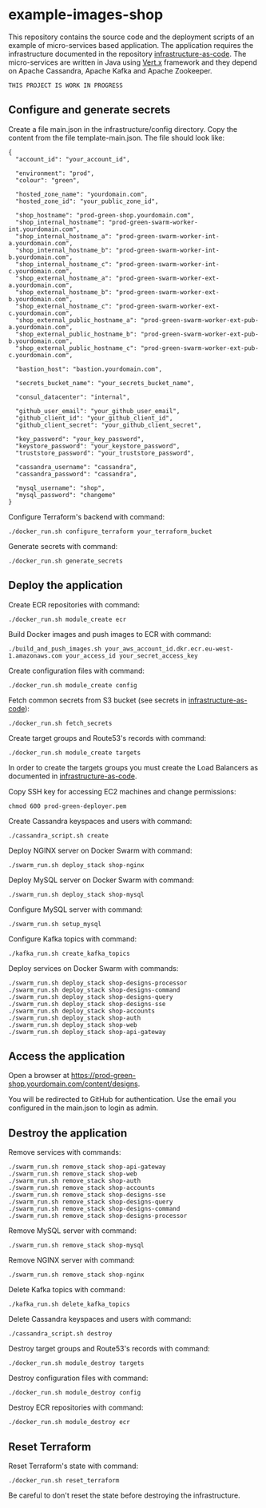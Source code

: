 # example-images-shop

This repository contains the source code and the deployment scripts of an example of micro-services based application. The application requires the infrastructure documented in the repository [infrastructure-as-code](https://github.com/nextbreakpoint/infrastructure-as-code). The micro-services are written in Java using [Vert.x](https://vertx.io) framework and they depend on Apache Cassandra, Apache Kafka and Apache Zookeeper.

    THIS PROJECT IS WORK IN PROGRESS

## Configure and generate secrets

Create a file main.json in the infrastructure/config directory. Copy the content from the file template-main.json. The file should look like:

    {
      "account_id": "your_account_id",

      "environment": "prod",
      "colour": "green",

      "hosted_zone_name": "yourdomain.com",
      "hosted_zone_id": "your_public_zone_id",

      "shop_hostname": "prod-green-shop.yourdomain.com",
      "shop_internal_hostname": "prod-green-swarm-worker-int.yourdomain.com",
      "shop_internal_hostname_a": "prod-green-swarm-worker-int-a.yourdomain.com",
      "shop_internal_hostname_b": "prod-green-swarm-worker-int-b.yourdomain.com",
      "shop_internal_hostname_c": "prod-green-swarm-worker-int-c.yourdomain.com",
      "shop_external_hostname_a": "prod-green-swarm-worker-ext-a.yourdomain.com",
      "shop_external_hostname_b": "prod-green-swarm-worker-ext-b.yourdomain.com",
      "shop_external_hostname_c": "prod-green-swarm-worker-ext-c.yourdomain.com",
      "shop_external_public_hostname_a": "prod-green-swarm-worker-ext-pub-a.yourdomain.com",
      "shop_external_public_hostname_b": "prod-green-swarm-worker-ext-pub-b.yourdomain.com",
      "shop_external_public_hostname_c": "prod-green-swarm-worker-ext-pub-c.yourdomain.com",

      "bastion_host": "bastion.yourdomain.com",

      "secrets_bucket_name": "your_secrets_bucket_name",

      "consul_datacenter": "internal",

      "github_user_email": "your_github_user_email",
      "github_client_id": "your_github_client_id",
      "github_client_secret": "your_github_client_secret",

      "key_password": "your_key_password",
      "keystore_password": "your_keystore_password",
      "truststore_password": "your_truststore_password",

      "cassandra_username": "cassandra",
      "cassandra_password": "cassandra",

      "mysql_username": "shop",
      "mysql_password": "changeme"
    }

Configure Terraform's backend with command:

    ./docker_run.sh configure_terraform your_terraform_bucket

Generate secrets with command:

    ./docker_run.sh generate_secrets

## Deploy the application

Create ECR repositories with command:

    ./docker_run.sh module_create ecr

Build Docker images and push images to ECR with command:

    ./build_and_push_images.sh your_aws_account_id.dkr.ecr.eu-west-1.amazonaws.com your_access_id your_secret_access_key

Create configuration files with command:

    ./docker_run.sh module_create config

Fetch common secrets from S3 bucket (see secrets in [infrastructure-as-code](https://github.com/nextbreakpoint/infrastructure-as-code)):

    ./docker_run.sh fetch_secrets

Create target groups and Route53's records with command:

    ./docker_run.sh module_create targets

In order to create the targets groups you must create the Load Balancers as documented in [infrastructure-as-code](https://github.com/nextbreakpoint/infrastructure-as-code).

Copy SSH key for accessing EC2 machines and change permissions:

    chmod 600 prod-green-deployer.pem

Create Cassandra keyspaces and users with command:

    ./cassandra_script.sh create

Deploy NGINX server on Docker Swarm with command:

    ./swarm_run.sh deploy_stack shop-nginx

Deploy MySQL server on Docker Swarm with command:

    ./swarm_run.sh deploy_stack shop-mysql

Configure MySQL server with command:

    ./swarm_run.sh setup_mysql

Configure Kafka topics with command:

    ./kafka_run.sh create_kafka_topics

Deploy services on Docker Swarm with commands:

    ./swarm_run.sh deploy_stack shop-designs-processor
    ./swarm_run.sh deploy_stack shop-designs-command
    ./swarm_run.sh deploy_stack shop-designs-query
    ./swarm_run.sh deploy_stack shop-designs-sse
    ./swarm_run.sh deploy_stack shop-accounts
    ./swarm_run.sh deploy_stack shop-auth
    ./swarm_run.sh deploy_stack shop-web
    ./swarm_run.sh deploy_stack shop-api-gateway

## Access the application

Open a browser at https://prod-green-shop.yourdomain.com/content/designs.

You will be redirected to GitHub for authentication. Use the email you configured in the main.json to login as admin.

## Destroy the application

Remove services with commands:

    ./swarm_run.sh remove_stack shop-api-gateway
    ./swarm_run.sh remove_stack shop-web
    ./swarm_run.sh remove_stack shop-auth
    ./swarm_run.sh remove_stack shop-accounts
    ./swarm_run.sh remove_stack shop-designs-sse
    ./swarm_run.sh remove_stack shop-designs-query
    ./swarm_run.sh remove_stack shop-designs-command
    ./swarm_run.sh remove_stack shop-designs-processor

Remove MySQL server with command:

    ./swarm_run.sh remove_stack shop-mysql

Remove NGINX server with command:

    ./swarm_run.sh remove_stack shop-nginx

Delete Kafka topics with command:

    ./kafka_run.sh delete_kafka_topics

Delete Cassandra keyspaces and users with command:

    ./cassandra_script.sh destroy

Destroy target groups and Route53's records with command:

    ./docker_run.sh module_destroy targets

Destroy configuration files with command:

    ./docker_run.sh module_destroy config

Destroy ECR repositories with command:

    ./docker_run.sh module_destroy ecr

## Reset Terraform

Reset Terraform's state with command:

    ./docker_run.sh reset_terraform

Be careful to don't reset the state before destroying the infrastructure.
